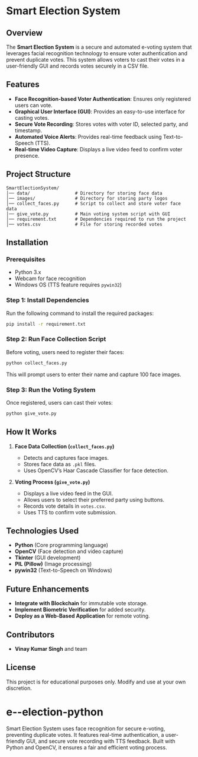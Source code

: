 # Smart Election System

## Overview
The **Smart Election System** is a secure and automated e-voting system that leverages facial recognition technology to ensure voter authentication and prevent duplicate votes. This system allows voters to cast their votes in a user-friendly GUI and records votes securely in a CSV file.

## Features
- **Face Recognition-based Voter Authentication**: Ensures only registered users can vote.
- **Graphical User Interface (GUI)**: Provides an easy-to-use interface for casting votes.
- **Secure Vote Recording**: Stores votes with voter ID, selected party, and timestamp.
- **Automated Voice Alerts**: Provides real-time feedback using Text-to-Speech (TTS).
- **Real-time Video Capture**: Displays a live video feed to confirm voter presence.

## Project Structure
```
SmartElectionSystem/
│── data/                 # Directory for storing face data
│── images/               # Directory for storing party logos
│── collect_faces.py      # Script to collect and store voter face data
│── give_vote.py          # Main voting system script with GUI
│── requirement.txt       # Dependencies required to run the project
│── votes.csv             # File for storing recorded votes
```

## Installation
### Prerequisites
- Python 3.x
- Webcam for face recognition
- Windows OS (TTS feature requires `pywin32`)

### Step 1: Install Dependencies
Run the following command to install the required packages:
```bash
pip install -r requirement.txt
```

### Step 2: Run Face Collection Script
Before voting, users need to register their faces:
```bash
python collect_faces.py
```
This will prompt users to enter their name and capture 100 face images.

### Step 3: Run the Voting System
Once registered, users can cast their votes:
```bash
python give_vote.py
```

## How It Works
1. **Face Data Collection (`collect_faces.py`)**
   - Detects and captures face images.
   - Stores face data as `.pkl` files.
   - Uses OpenCV’s Haar Cascade Classifier for face detection.

2. **Voting Process (`give_vote.py`)**
   - Displays a live video feed in the GUI.
   - Allows users to select their preferred party using buttons.
   - Records vote details in `votes.csv`.
   - Uses TTS to confirm vote submission.

## Technologies Used
- **Python** (Core programming language)
- **OpenCV** (Face detection and video capture)
- **Tkinter** (GUI development)
- **PIL (Pillow)** (Image processing)
- **pywin32** (Text-to-Speech on Windows)

## Future Enhancements
- **Integrate with Blockchain** for immutable vote storage.
- **Implement Biometric Verification** for added security.
- **Deploy as a Web-Based Application** for remote voting.

## Contributors
- **Vinay Kumar Singh** and team

## License
This project is for educational purposes only. Modify and use at your own discretion.

# e--election-python
Smart Election System uses face recognition for secure e-voting, preventing duplicate votes. It features real-time authentication, a user-friendly GUI, and secure vote recording with TTS feedback. Built with Python and OpenCV, it ensures a fair and efficient voting process.
